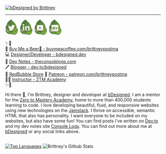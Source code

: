 [![bDesigned by Brittney](https://console-logs.netlify.app/dev.png)](https://www.brittneypostma.com) 

<hr/>



[![Brittney Postma | Twitter](./img/twitter.png)](https://twitter.com/brittneypostma)
[![Brittney Postma | LinkedIn](./img/linkedin.png)](https://www.linkedin.com/in/brittneypostma/)
[![Brittney Postma | YouTube](./img/youtube.png)](https://www.youtube.com/channel/UCyvOaBoW3Jti69U4Gw1ci9Q)
[![Brittney Postma | Dev.to](./img/dev.png)](dev.to/bdesigned)


✨🌈<br/>
🙌 [Buy Me a Beer🍻 - buymeacoffee.com/brittneypostma](https://www.buymeacoffee.com/brittneypostma)<br/>
💻 [Designer/Developer - bdesigned.dev](bdesigned.dev)<br/>
📰 [Dev Notes - theconsolelogs.com](theconsolelogs.com)<br/>
🖊 [Blogger - dev.to/bdesigned](dev.to/bdesigned)<br/>
🎈 [RedBubble Store](https://www.redbubble.com/people/bDesigned/shop?asc=u)
🎉 [Patreon - patreon.com/brittneypostma](patreon.com/brittneypostma)<br/>
👩‍🏫 [Instructor - ZTM Academy](https://academy.zerotomastery.io/?affcode=441520_gjue7n-1)<br/>
✨🌈

Hi there 👋, I'm Brittney, designer and developer at [bDesigned](https://www.bdesigned.dev/). I am a mentor for the [Zero to Mastery Academy](https://academy.zerotomastery.io/?affcode=441520_gjue7n-1), home to more than 400,000 students learning to code. I love developing beautiful, fluid, and responsive websites using new technologies on the [Jamstack](https://jamstack.org/). I thrive on accessible, semantic HTML that also has personality. I want everyone to be included on my websites, but also have some fun! You can find posts I've written on [Dev.to](https://dev.to/bdesigned) and my dev notes site [Console Logs](https://console-logs.netlify.app/). You can find out more about me at [bDesigned](https://www.bdesigned.dev/) or any social links above.<br/><br/>

[![Top Languages](https://github-readme-stats.vercel.app/api/top-langs/?username=brittneypostma)](https://github.com/brittneypostma)
![Brittney's Github Stats](https://github-readme-stats.vercel.app/api?username=brittneypostma&count_private=true&show_icons=true)



